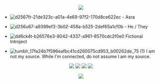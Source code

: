 <p align="center">
  <img src= "https://cdn.discordapp.com/attachments/1171875531004837998/1182385354909683732/276055043-bb301bd9-3cb1-469c-b288-a56ca7ecfece.png?ex=6584812c&is=65720c2c&hm=3e202af44ce439ffe68cbc1e901162accfa090d421f90efa75f17d9f4de79058&"
</p>
  
- ![d2567fr-21de323c-a01a-4e69-97f2-170d8ce622ec](https://github.com/BLOOD-PACT/BLOOD-PACT/assets/148043047/14d00611-8191-474b-9708-0636f6384d11) - Asra

- ![d256u67-a9399ef3-3b02-458a-b525-2def65a1cf0b](https://github.com/BLOOD-PACT/BLOOD-PACT/assets/148043047/01231b96-93df-43c2-8177-be3010d6ea32) - He / They

- ![dd6ck4t-b26576e3-8042-4337-a961-8570cdc2f0e0](https://github.com/BLOOD-PACT/BLOOD-PACT/assets/148043047/3cd266d4-67f7-482e-b4fc-952113b1af30) Fictional Introject

- ![tumblr_17fa24b7f596eafbc41cd260075cd953_b00262de_75 (1)](https://github.com/BLOOD-PACT/BLOOD-PACT/assets/148043047/b67e800f-02dc-4fbb-8283-1ecb10d08e84) I am not my source. While I'm connected, do not assume I am my source.

<p align="center">
  <img src= "https://private-user-images.githubusercontent.com/148043047/276058841-3f03288f-79b8-4216-a7ef-bb97bd42b4da.gif?jwt=eyJhbGciOiJIUzI1NiIsInR5cCI6IkpXVCJ9.eyJpc3MiOiJnaXRodWIuY29tIiwiYXVkIjoicmF3LmdpdGh1YnVzZXJjb250ZW50LmNvbSIsImtleSI6ImtleTEiLCJleHAiOjE3MDE5NzMzODgsIm5iZiI6MTcwMTk3MzA4OCwicGF0aCI6Ii8xNDgwNDMwNDcvMjc2MDU4ODQxLTNmMDMyODhmLTc5YjgtNDIxNi1hN2VmLWJiOTdiZDQyYjRkYS5naWY_WC1BbXotQWxnb3JpdGhtPUFXUzQtSE1BQy1TSEEyNTYmWC1BbXotQ3JlZGVudGlhbD1BS0lBSVdOSllBWDRDU1ZFSDUzQSUyRjIwMjMxMjA3JTJGdXMtZWFzdC0xJTJGczMlMkZhd3M0X3JlcXVlc3QmWC1BbXotRGF0ZT0yMDIzMTIwN1QxODE4MDhaJlgtQW16LUV4cGlyZXM9MzAwJlgtQW16LVNpZ25hdHVyZT0xZjdjZmQ3ZjRiOGNkMjcxNTdhM2VkOThmMjE4NzA0NTRlNjUzMzMxZDUxMjg3M2JjM2Y0YTlmMDI3MjE3NGM5JlgtQW16LVNpZ25lZEhlYWRlcnM9aG9zdCZhY3Rvcl9pZD0wJmtleV9pZD0wJnJlcG9faWQ9MCJ9.sMYBMpV3_BqsrVMxWBwvJW2AV8l6IhfcrkoAEvJV7E4"
    <div>
  <img src= "https://cdn.discordapp.com/attachments/1171875531004837998/1182385670023565442/276058948-7d5d3f96-97fb-4339-b627-b5f01927a9c8.png?ex=65848177&is=65720c77&hm=ee6881b964fabe9cdcbb4d9f44bc19954e86742bfd316bce8e3d86409e7503a5&"
    <div>
  <img src= "https://private-user-images.githubusercontent.com/148043047/276058625-fa7d69cc-cc7a-4f7f-957b-9d24eccb46aa.png?jwt=eyJhbGciOiJIUzI1NiIsInR5cCI6IkpXVCJ9.eyJpc3MiOiJnaXRodWIuY29tIiwiYXVkIjoicmF3LmdpdGh1YnVzZXJjb250ZW50LmNvbSIsImtleSI6ImtleTEiLCJleHAiOjE3MDE5NzM0NjQsIm5iZiI6MTcwMTk3MzE2NCwicGF0aCI6Ii8xNDgwNDMwNDcvMjc2MDU4NjI1LWZhN2Q2OWNjLWNjN2EtNGY3Zi05NTdiLTlkMjRlY2NiNDZhYS5wbmc_WC1BbXotQWxnb3JpdGhtPUFXUzQtSE1BQy1TSEEyNTYmWC1BbXotQ3JlZGVudGlhbD1BS0lBSVdOSllBWDRDU1ZFSDUzQSUyRjIwMjMxMjA3JTJGdXMtZWFzdC0xJTJGczMlMkZhd3M0X3JlcXVlc3QmWC1BbXotRGF0ZT0yMDIzMTIwN1QxODE5MjRaJlgtQW16LUV4cGlyZXM9MzAwJlgtQW16LVNpZ25hdHVyZT0yNmNlYjU0NmIwMmYzYWY5YjMzMmY3NWM3MDRjOWRkNmQ3NjBjYTBiM2ZhNzczOWNkYWE2ZjRiYjk2ZTZlZGU5JlgtQW16LVNpZ25lZEhlYWRlcnM9aG9zdCZhY3Rvcl9pZD0wJmtleV9pZD0wJnJlcG9faWQ9MCJ9.y2VJvryNuq0HyzuWBAo9yBFB0N8mWumI7kqspsXKWHQ"
    <div>
  <img src= "https://private-user-images.githubusercontent.com/148043047/276058356-397f54ea-a11a-4765-8e2d-5d61619e6e38.png?jwt=eyJhbGciOiJIUzI1NiIsInR5cCI6IkpXVCJ9.eyJpc3MiOiJnaXRodWIuY29tIiwiYXVkIjoicmF3LmdpdGh1YnVzZXJjb250ZW50LmNvbSIsImtleSI6ImtleTEiLCJleHAiOjE3MDE5NzM0NjQsIm5iZiI6MTcwMTk3MzE2NCwicGF0aCI6Ii8xNDgwNDMwNDcvMjc2MDU4MzU2LTM5N2Y1NGVhLWExMWEtNDc2NS04ZTJkLTVkNjE2MTllNmUzOC5wbmc_WC1BbXotQWxnb3JpdGhtPUFXUzQtSE1BQy1TSEEyNTYmWC1BbXotQ3JlZGVudGlhbD1BS0lBSVdOSllBWDRDU1ZFSDUzQSUyRjIwMjMxMjA3JTJGdXMtZWFzdC0xJTJGczMlMkZhd3M0X3JlcXVlc3QmWC1BbXotRGF0ZT0yMDIzMTIwN1QxODE5MjRaJlgtQW16LUV4cGlyZXM9MzAwJlgtQW16LVNpZ25hdHVyZT0wZGUxNzZkMWVlODFlYWJmZjA3ZTlkM2YzNDdhZmY5ODUwOWQxODZiNTkwZjdhZTZjNTRmNDIyZWQwMDJjZDBiJlgtQW16LVNpZ25lZEhlYWRlcnM9aG9zdCZhY3Rvcl9pZD0wJmtleV9pZD0wJnJlcG9faWQ9MCJ9.miSmu4vVkTV5VM4WBE0Aik51Y6-yrQomAQ0EtwVDGio"
</p>



<p align="center">
  <img src= "https://cdn.discordapp.com/attachments/1171875531004837998/1182385354909683732/276055043-bb301bd9-3cb1-469c-b288-a56ca7ecfece.png?ex=6584812c&is=65720c2c&hm=3e202af44ce439ffe68cbc1e901162accfa090d421f90efa75f17d9f4de79058&"
</p>
